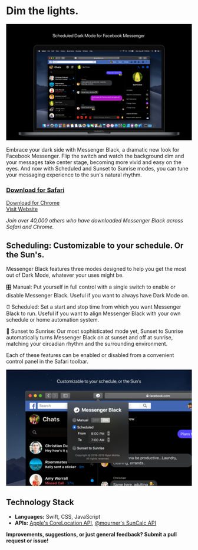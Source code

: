 # Dim the lights.

![Hero image displaying Messenger Black running on a MacBook Pro](/readme-images/hero.png)

Embrace your dark side with Messenger Black, a dramatic new look for Facebook Messenger. Flip the switch and watch the background dim and your messages take center stage, becoming more vivid and easy on the eyes. And now with Scheduled and Sunset to Sunrise modes, you can tune your messaging experience to the sun's natural rhythm.

### [Download for Safari][safari]
[Download for Chrome][chrome]<br>
[Visit Website][website]

_Join over 40,000 others who have downloaded Messenger Black across Safari and Chrome._

[safari]: https://apps.apple.com/us/app/messenger-black/id1478185564?mt=12
[chrome]: https://chrome.google.com/webstore/detail/messenger-black/aakklflhdgofndhdkjgalldlnbgpgbob
[website]: https://messengerblack.com


## Scheduling: Customizable to your schedule. Or the Sun's.
Messenger Black features three modes designed to help you get the most out of Dark Mode, whatever your uses might be.

🎛 Manual: Put yourself in full control with a single switch to enable or disable Messenger Black. Useful if you want to always have Dark Mode on.

⏰ Scheduled: Set a start and stop time from which you want Messenger Black to run. Useful if you want to align Messenger Black with your own schedule or home automation system.

🌅 Sunset to Sunrise: Our most sophisticated mode yet, Sunset to Sunrise automatically turns Messenger Black on at sunset and off at sunrise, matching your circadian rhythm and the surrounding environment.

Each of these features can be enabled or disabled from a convenient control panel in the Safari toolbar.

![Image displaying Messenger Black's Scheduling functionality](/readme-images/scheduling.png)

## Technology Stack
- **Languages:** Swift, CSS, JavaScript
- **APIs:** [Apple's CoreLocation API][corelocation], [@mourner's SunCalc API][suncalc]

[corelocation]: https://developer.apple.com/documentation/corelocation
[suncalc]: https://github.com/mourner/suncalc


**Improvements, suggestions, or just general feedback? Submit a pull request or issue!**
